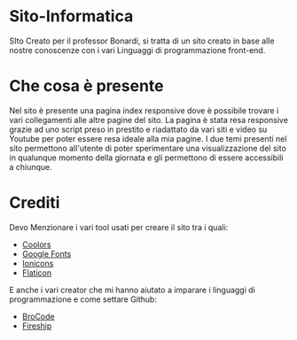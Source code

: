 # Sito-Informatica
SIto Creato per il professor Bonardi, si tratta di un sito creato in base alle nostre conoscenze con i vari Linguaggi di programmazione front-end. 
# Che cosa è presente
Nel sito è presente una pagina index responsive dove è possibile trovare i vari collegamenti alle altre pagine del sito.
La pagina è stata resa responsive grazie ad uno script preso in prestito e riadattato da vari siti e video su Youtube per poter essere resa ideale alla mia pagine.
I due temi presenti nel sito permettono all'utente di poter sperimentare una visualizzazione del sito in qualunque momento della giornata e gli permettono di essere accessibili a chiunque.<br>
# Crediti
Devo Menzionare i vari tool usati per creare il sito tra i quali:<br>
<ul>
  <li><a href="https://coolors.co/" target="_blank"> Coolors</a>
  <li><a href="https://fonts.google.com/" target="_blank"> Google Fonts</a>
  <li><a href="https://github.com/ionic-team/ionicons/" target="_blank"> Ionicons</a><br>
  <li><a href="https://www.flaticon.com//" target="_blank"> Flaticon</a><br>
</ul>
E anche i vari creator che mi hanno aiutato a imparare i linguaggi di programmazione e come settare Github:<br>
<ul>
  <li><a href="https://www.youtube.com/@BroCodez" target="_blank">BroCode</a>
  <li><a href="https://www.youtube.com/@Fireship" target="_blank">Fireship</a>
</ul>
